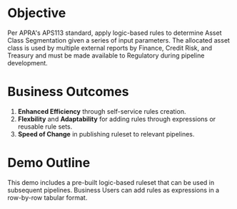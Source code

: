 # Objective
 Per APRA's APS113 standard, apply logic-based rules to determine Asset Class Segmentation given a series of input parameters. The allocated asset class is used by multiple external reports by Finance, Credit Risk, and Treasury and must be made available to Regulatory during pipeline development.
&nbsp; 
&nbsp; 
# Business Outcomes
1. **Enhanced Efficiency** through self-service rules creation.
1. **Flexbility** and **Adaptability** for adding rules through expressions or reusable rule sets.
1. **Speed of Change** in publishing ruleset to relevant pipelines.
&nbsp; 
&nbsp; 
# Demo Outline
This demo includes a pre-built logic-based ruleset that can be used in subsequent pipelines. Business Users can add rules as expressions in a row-by-row tabular format.
